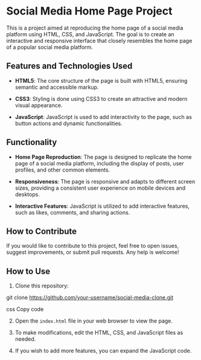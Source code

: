 # Social Media Home Page Project



This is a project aimed at reproducing the home page of a social media platform using HTML, CSS, and JavaScript. The goal is to create an interactive and responsive interface that closely resembles the home page of a popular social media platform.

## Features and Technologies Used

- **HTML5**: The core structure of the page is built with HTML5, ensuring semantic and accessible markup.

- **CSS3**: Styling is done using CSS3 to create an attractive and modern visual appearance.

- **JavaScript**: JavaScript is used to add interactivity to the page, such as button actions and dynamic functionalities.

## Functionality

- **Home Page Reproduction**: The page is designed to replicate the home page of a social media platform, including the display of posts, user profiles, and other common elements.

- **Responsiveness**: The page is responsive and adapts to different screen sizes, providing a consistent user experience on mobile devices and desktops.

- **Interactive Features**: JavaScript is utilized to add interactive features, such as likes, comments, and sharing actions.

## How to Contribute

If you would like to contribute to this project, feel free to open issues, suggest improvements, or submit pull requests. Any help is welcome!

## How to Use

1. Clone this repository:

git clone https://github.com/your-username/social-media-clone.git

css
Copy code

2. Open the `index.html` file in your web browser to view the page.

3. To make modifications, edit the HTML, CSS, and JavaScript files as needed.

4. If you wish to add more features, you can expand the JavaScript code.
